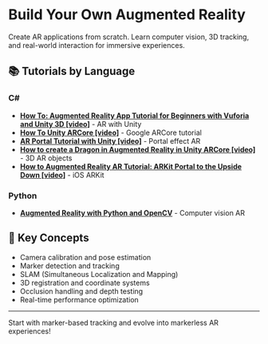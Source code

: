 # Build Your Own Augmented Reality

Create AR applications from scratch. Learn computer vision, 3D tracking, and real-world interaction for immersive experiences.

## 📚 Tutorials by Language

### C#
- **[How To: Augmented Reality App Tutorial for Beginners with Vuforia and Unity 3D [video]](https://www.youtube.com/watch?v=MtiUx_szKbI)** - AR with Unity
- **[How To Unity ARCore [video]](https://www.youtube.com/watch?v=htWr2yoHHdE)** - Google ARCore tutorial
- **[AR Portal Tutorial with Unity [video]](https://www.youtube.com/watch?v=Z2SfjvVG2hM)** - Portal effect AR
- **[How to create a Dragon in Augmented Reality in Unity ARCore [video]](https://www.youtube.com/watch?v=NCsLB8MAyY8)** - 3D AR objects
- **[How to Augmented Reality AR Tutorial: ARKit Portal to the Upside Down [video]](https://www.youtube.com/watch?v=OgpwSgfzD4k)** - iOS ARKit

### Python
- **[Augmented Reality with Python and OpenCV](https://bitesofcode.wordpress.com/2017/09/12/augmented-reality-with-python-and-opencv-part-1/)** - Computer vision AR

## 🎯 Key Concepts
- Camera calibration and pose estimation
- Marker detection and tracking
- SLAM (Simultaneous Localization and Mapping)
- 3D registration and coordinate systems
- Occlusion handling and depth testing  
- Real-time performance optimization

---

Start with marker-based tracking and evolve into markerless AR experiences!